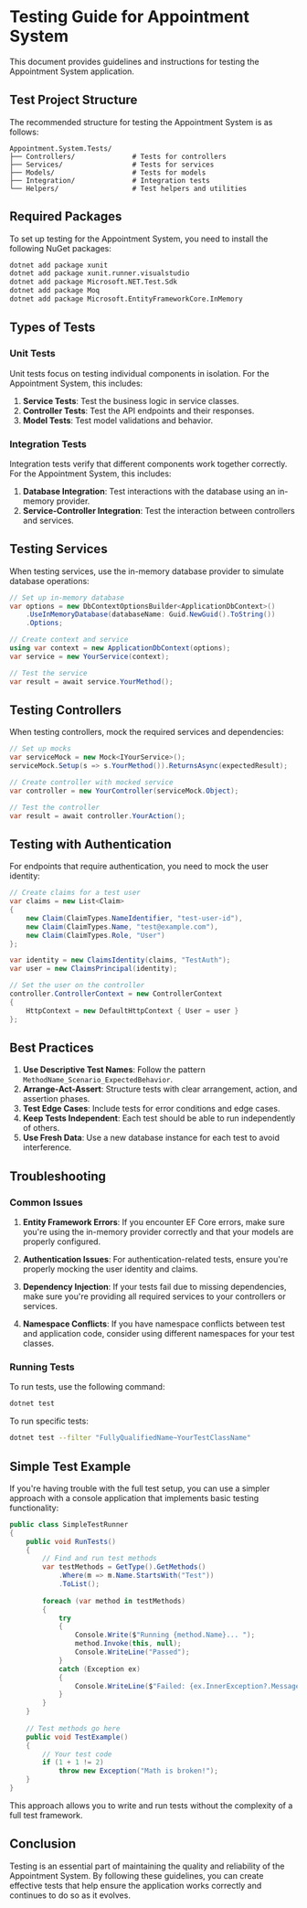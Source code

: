 # Testing Guide for Appointment System

This document provides guidelines and instructions for testing the Appointment System application.

## Test Project Structure

The recommended structure for testing the Appointment System is as follows:

```
Appointment.System.Tests/
├── Controllers/              # Tests for controllers
├── Services/                 # Tests for services
├── Models/                   # Tests for models
├── Integration/              # Integration tests
└── Helpers/                  # Test helpers and utilities
```

## Required Packages

To set up testing for the Appointment System, you need to install the following NuGet packages:

```bash
dotnet add package xunit
dotnet add package xunit.runner.visualstudio
dotnet add package Microsoft.NET.Test.Sdk
dotnet add package Moq
dotnet add package Microsoft.EntityFrameworkCore.InMemory
```

## Types of Tests

### Unit Tests

Unit tests focus on testing individual components in isolation. For the Appointment System, this includes:

1. **Service Tests**: Test the business logic in service classes.
2. **Controller Tests**: Test the API endpoints and their responses.
3. **Model Tests**: Test model validations and behavior.

### Integration Tests

Integration tests verify that different components work together correctly. For the Appointment System, this includes:

1. **Database Integration**: Test interactions with the database using an in-memory provider.
2. **Service-Controller Integration**: Test the interaction between controllers and services.

## Testing Services

When testing services, use the in-memory database provider to simulate database operations:

```csharp
// Set up in-memory database
var options = new DbContextOptionsBuilder<ApplicationDbContext>()
    .UseInMemoryDatabase(databaseName: Guid.NewGuid().ToString())
    .Options;

// Create context and service
using var context = new ApplicationDbContext(options);
var service = new YourService(context);

// Test the service
var result = await service.YourMethod();
```

## Testing Controllers

When testing controllers, mock the required services and dependencies:

```csharp
// Set up mocks
var serviceMock = new Mock<IYourService>();
serviceMock.Setup(s => s.YourMethod()).ReturnsAsync(expectedResult);

// Create controller with mocked service
var controller = new YourController(serviceMock.Object);

// Test the controller
var result = await controller.YourAction();
```

## Testing with Authentication

For endpoints that require authentication, you need to mock the user identity:

```csharp
// Create claims for a test user
var claims = new List<Claim>
{
    new Claim(ClaimTypes.NameIdentifier, "test-user-id"),
    new Claim(ClaimTypes.Name, "test@example.com"),
    new Claim(ClaimTypes.Role, "User")
};

var identity = new ClaimsIdentity(claims, "TestAuth");
var user = new ClaimsPrincipal(identity);

// Set the user on the controller
controller.ControllerContext = new ControllerContext
{
    HttpContext = new DefaultHttpContext { User = user }
};
```

## Best Practices

1. **Use Descriptive Test Names**: Follow the pattern `MethodName_Scenario_ExpectedBehavior`.
2. **Arrange-Act-Assert**: Structure tests with clear arrangement, action, and assertion phases.
3. **Test Edge Cases**: Include tests for error conditions and edge cases.
4. **Keep Tests Independent**: Each test should be able to run independently of others.
5. **Use Fresh Data**: Use a new database instance for each test to avoid interference.

## Troubleshooting

### Common Issues

1. **Entity Framework Errors**: If you encounter EF Core errors, make sure you're using the in-memory provider correctly and that your models are properly configured.

2. **Authentication Issues**: For authentication-related tests, ensure you're properly mocking the user identity and claims.

3. **Dependency Injection**: If your tests fail due to missing dependencies, make sure you're providing all required services to your controllers or services.

4. **Namespace Conflicts**: If you have namespace conflicts between test and application code, consider using different namespaces for your test classes.

### Running Tests

To run tests, use the following command:

```bash
dotnet test
```

To run specific tests:

```bash
dotnet test --filter "FullyQualifiedName~YourTestClassName"
```

## Simple Test Example

If you're having trouble with the full test setup, you can use a simpler approach with a console application that implements basic testing functionality:

```csharp
public class SimpleTestRunner
{
    public void RunTests()
    {
        // Find and run test methods
        var testMethods = GetType().GetMethods()
            .Where(m => m.Name.StartsWith("Test"))
            .ToList();
            
        foreach (var method in testMethods)
        {
            try
            {
                Console.Write($"Running {method.Name}... ");
                method.Invoke(this, null);
                Console.WriteLine("Passed");
            }
            catch (Exception ex)
            {
                Console.WriteLine($"Failed: {ex.InnerException?.Message ?? ex.Message}");
            }
        }
    }
    
    // Test methods go here
    public void TestExample()
    {
        // Your test code
        if (1 + 1 != 2)
            throw new Exception("Math is broken!");
    }
}
```

This approach allows you to write and run tests without the complexity of a full test framework.

## Conclusion

Testing is an essential part of maintaining the quality and reliability of the Appointment System. By following these guidelines, you can create effective tests that help ensure the application works correctly and continues to do so as it evolves. 